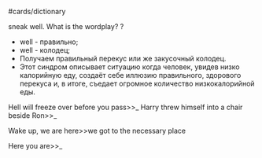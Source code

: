 #cards/dictionary 

sneak well. What is the wordplay?
?
- well - правильно;
- well - колодец;
- Получаем правильный перекус или же закусочный колодец.
- Этот синдром описывает ситуацию когда человек, увидев низко калорийную еду, создаёт себе иллюзию правильного, здорового перекуса и, в итоге, съедает огромное количество низкокалорийной еды.

Hell will freeze over before you pass>>_
Harry threw himself into a chair beside Ron>>_ <!--SR:!2024-01-26,4,272-->

Wake up, we are here>>we got to the necessary place <!--SR:!2024-01-27,13,270-->

Here you are>>_